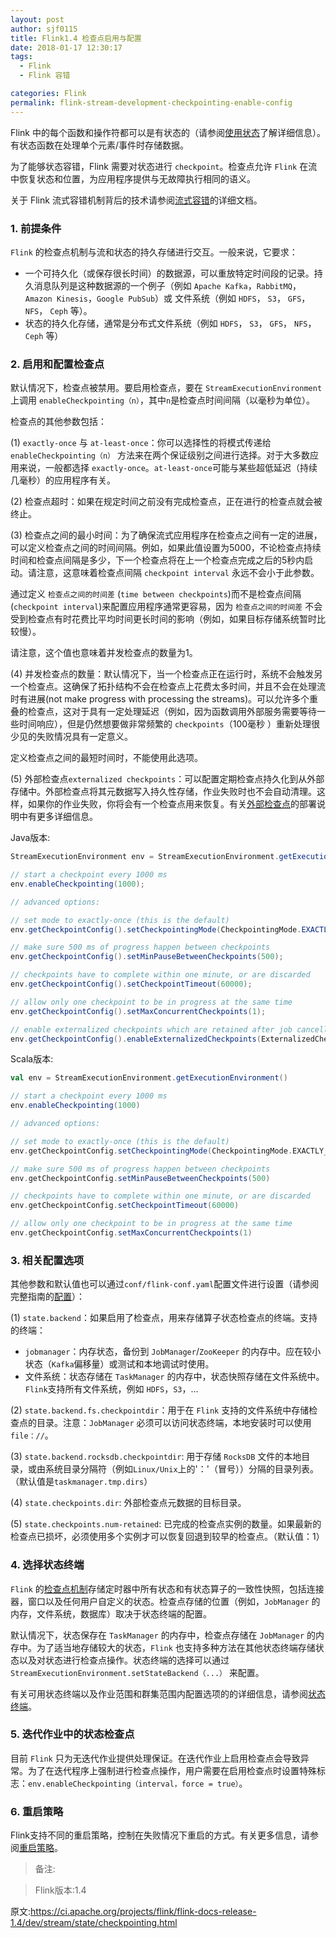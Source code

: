 ```yaml
---
layout: post
author: sjf0115
title: Flink1.4 检查点启用与配置
date: 2018-01-17 12:30:17
tags:
  - Flink
  - Flink 容错

categories: Flink
permalink: flink-stream-development-checkpointing-enable-config
---
```


Flink 中的每个函数和操作符都可以是有状态的（请参阅[使用状态](http://smartsi.club/2018/01/16/flink-stream-working-with-state/)了解详细信息）。有状态函数在处理单个元素/事件时存储数据。

为了能够状态容错，Flink 需要对状态进行 `checkpoint`。检查点允许 `Flink` 在流中恢复状态和位置，为应用程序提供与无故障执行相同的语义。

关于 Flink 流式容错机制背后的技术请参阅[流式容错](http://smartsi.club/2018/01/24/flink-data-streaming-fault-tolerance/)的详细文档。

### 1. 前提条件

`Flink` 的检查点机制与流和状态的持久存储进行交互。一般来说，它要求：
- 一个可持久化（或保存很长时间）的数据源，可以重放特定时间段的记录。持久消息队列是这种数据源的一个例子（例如 `Apache Kafka`，`RabbitMQ`，`Amazon Kinesis`，`Google PubSub`）或 文件系统（例如 `HDFS`， `S3`， `GFS`， `NFS`， `Ceph` 等）。
- 状态的持久化存储，通常是分布式文件系统（例如 `HDFS`， `S3`， `GFS`， `NFS`， `Ceph` 等）

### 2. 启用和配置检查点

默认情况下，检查点被禁用。要启用检查点，要在 `StreamExecutionEnvironment` 上调用 `enableCheckpointing（n）`，其中`n`是检查点时间间隔（以毫秒为单位）。

检查点的其他参数包括：

(1)  `exactly-once` 与 `at-least-once`：你可以选择性的将模式传递给 `enableCheckpointing（n）` 方法来在两个保证级别之间进行选择。对于大多数应用来说，一般都选择 `exactly-once`。`at-least-once`可能与某些超低延迟（持续几毫秒）的应用程序有关。

(2) 检查点超时：如果在规定时间之前没有完成检查点，正在进行的检查点就会被终止。

(3) 检查点之间的最小时间：为了确保流式应用程序在检查点之间有一定的进展，可以定义检查点之间的时间间隔。例如，如果此值设置为5000，不论检查点持续时间和检查点间隔是多少，下一个检查点将在上一个检查点完成之后的5秒内启动。请注意，这意味着检查点间隔 `checkpoint interval` 永远不会小于此参数。

通过定义 `检查点之间的时间差` (`time between checkpoints`)而不是检查点间隔(`checkpoint interval`)来配置应用程序通常更容易，因为 `检查点之间的时间差` 不会受到检查点有时花费比平均时间更长时间的影响（例如，如果目标存储系统暂时比较慢）。

请注意，这个值也意味着并发检查点的数量为1。

(4) 并发检查点的数量：默认情况下，当一个检查点正在运行时，系统不会触发另一个检查点。这确保了拓扑结构不会在检查点上花费太多时间，并且不会在处理流时有进展(not make progress with processing the streams)。可以允许多个重叠的检查点，这对于具有一定处理延迟（例如，因为函数调用外部服务需要等待一些时间响应），但是仍然想要做非常频繁的 `checkpoints`（100毫秒 ）重新处理很少见的失败情况具有一定意义。

定义检查点之间的最短时间时，不能使用此选项。

(5) 外部检查点`externalized checkpoints`：可以配置定期检查点持久化到从外部存储中。外部检查点将其元数据写入持久性存储，作业失败时也不会自动清理。这样，如果你的作业失败，你将会有一个检查点用来恢复。有关[外部检查点](http://smartsi.club/2018/01/30/flink-stream-deployment-externalized-checkpoints/)的部署说明中有更多详细信息。

Java版本:
```Java
StreamExecutionEnvironment env = StreamExecutionEnvironment.getExecutionEnvironment();

// start a checkpoint every 1000 ms
env.enableCheckpointing(1000);

// advanced options:

// set mode to exactly-once (this is the default)
env.getCheckpointConfig().setCheckpointingMode(CheckpointingMode.EXACTLY_ONCE);

// make sure 500 ms of progress happen between checkpoints
env.getCheckpointConfig().setMinPauseBetweenCheckpoints(500);

// checkpoints have to complete within one minute, or are discarded
env.getCheckpointConfig().setCheckpointTimeout(60000);

// allow only one checkpoint to be in progress at the same time
env.getCheckpointConfig().setMaxConcurrentCheckpoints(1);

// enable externalized checkpoints which are retained after job cancellation
env.getCheckpointConfig().enableExternalizedCheckpoints(ExternalizedCheckpointCleanup.RETAIN_ON_CANCELLATION);
```
Scala版本:
```scala
val env = StreamExecutionEnvironment.getExecutionEnvironment()

// start a checkpoint every 1000 ms
env.enableCheckpointing(1000)

// advanced options:

// set mode to exactly-once (this is the default)
env.getCheckpointConfig.setCheckpointingMode(CheckpointingMode.EXACTLY_ONCE)

// make sure 500 ms of progress happen between checkpoints
env.getCheckpointConfig.setMinPauseBetweenCheckpoints(500)

// checkpoints have to complete within one minute, or are discarded
env.getCheckpointConfig.setCheckpointTimeout(60000)

// allow only one checkpoint to be in progress at the same time
env.getCheckpointConfig.setMaxConcurrentCheckpoints(1)
```

### 3. 相关配置选项

其他参数和默认值也可以通过`conf/flink-conf.yaml`配置文件进行设置（请参阅完整指南的[配置](https://ci.apache.org/projects/flink/flink-docs-release-1.4/ops/config.html)）：

(1) `state.backend`：如果启用了检查点，用来存储算子状态检查点的终端。支持的终端：
- `jobmanager`：内存状态，备份到 `JobManager`/`ZooKeeper` 的内存中。应在较小状态（`Kafka`偏移量）或测试和本地调试时使用。
- 文件系统：状态存储在 `TaskManager` 的内存中，状态快照存储在文件系统中。`Flink`支持所有文件系统，例如 `HDFS`，`S3`，...

(2) `state.backend.fs.checkpointdir`：用于在 `Flink` 支持的文件系统中存储检查点的目录。注意：`JobManager` 必须可以访问状态终端，本地安装时可以使用`file：//`。

(3) `state.backend.rocksdb.checkpointdir`: 用于存储 `RocksDB` 文件的本地目录，或由系统目录分隔符（例如`Linux/Unix`上的'：'（冒号））分隔的目录列表。（默认值是`taskmanager.tmp.dirs`）

(4) `state.checkpoints.dir`: 外部检查点元数据的目标目录。

(5) `state.checkpoints.num-retained`: 已完成的检查点实例的数量。如果最新的检查点已损坏，必须使用多个实例才可以恢复回退到较早的检查点。（默认值：1）

### 4. 选择状态终端

`Flink` 的[检查点机制](http://smartsi.club/2018/01/24/flink-data-streaming-fault-tolerance/)存储定时器中所有状态和有状态算子的一致性快照，包括连接器，窗口以及任何用户自定义的状态。检查点存储的位置（例如，`JobManager` 的内存，文件系统，数据库）取决于状态终端的配置。

默认情况下，状态保存在 `TaskManager` 的内存中，检查点存储在 `JobManager` 的内存中。为了适当地存储较大的状态，`Flink` 也支持多种方法在其他状态终端存储状态以及对状态进行检查点操作。状态终端的选择可以通过 `StreamExecutionEnvironment.setStateBackend（...）` 来配置。

有关可用状态终端以及作业范围和群集范围内配置选项的的详细信息，请参阅[状态终端](http://smartsi.club/2018/01/17/flink-stream-state-backends/)。

### 5. 迭代作业中的状态检查点

目前 `Flink` 只为无迭代作业提供处理保证。在迭代作业上启用检查点会导致异常。为了在迭代程序上强制进行检查点操作，用户需要在启用检查点时设置特殊标志：`env.enableCheckpointing（interval，force = true）`。

### 6. 重启策略

Flink支持不同的重启策略，控制在失败情况下重启的方式。有关更多信息，请参阅[重启策略](http://smartsi.club/2018/01/04/flink-restart-strategy/)。

> 备注:

> Flink版本:1.4

原文:https://ci.apache.org/projects/flink/flink-docs-release-1.4/dev/stream/state/checkpointing.html
